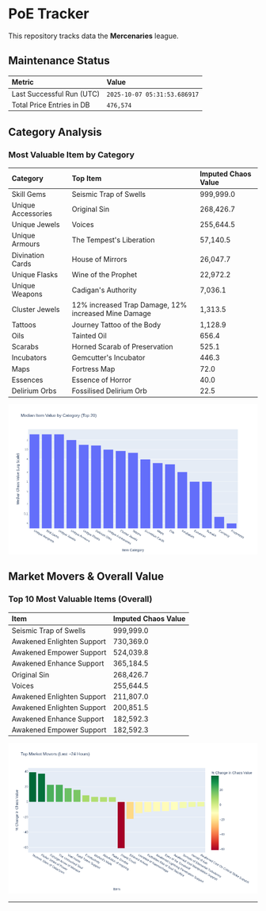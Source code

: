 # PoE Tracker

This repository tracks data the **Mercenaries** league.

## Maintenance Status

<!-- START_MAINTENANCE -->
| Metric | Value |
|:---|:---|
| Last Successful Run (UTC) | `2025-10-07 05:31:53.686917` |
| Total Price Entries in DB | `476,574` |

<!-- END_MAINTENANCE -->

## Category Analysis

<!-- START_CATEGORY_ANALYSIS -->
### Most Valuable Item by Category
| Category | Top Item | Imputed Chaos Value |
| :--- | :--- | :--- |
| Skill Gems | Seismic Trap of Swells | 999,999.0 |
| Unique Accessories | Original Sin | 268,426.7 |
| Unique Jewels | Voices | 255,644.5 |
| Unique Armours | The Tempest's Liberation | 57,140.5 |
| Divination Cards | House of Mirrors | 26,047.7 |
| Unique Flasks | Wine of the Prophet | 22,972.2 |
| Unique Weapons | Cadigan's Authority | 7,036.1 |
| Cluster Jewels | 12% increased Trap Damage, 12% increased Mine Damage | 1,313.5 |
| Tattoos | Journey Tattoo of the Body | 1,128.9 |
| Oils | Tainted Oil | 656.4 |
| Scarabs | Horned Scarab of Preservation | 525.1 |
| Incubators | Gemcutter's Incubator | 446.3 |
| Maps | Fortress Map | 72.0 |
| Essences | Essence of Horror | 40.0 |
| Delirium Orbs | Fossilised Delirium Orb | 22.5 |


![Category Analysis Chart](charts/category_analysis.png)
<!-- END_CATEGORY_ANALYSIS -->

## Market Movers & Overall Value

<!-- START_ANALYSIS -->
### Top 10 Most Valuable Items (Overall)
| Item | Imputed Chaos Value |
| :--- | :--- |
| Seismic Trap of Swells | 999,999.0 |
| Awakened Enlighten Support | 730,369.0 |
| Awakened Empower Support | 524,039.8 |
| Awakened Enhance Support | 365,184.5 |
| Original Sin | 268,426.7 |
| Voices | 255,644.5 |
| Awakened Enlighten Support | 211,807.0 |
| Awakened Enlighten Support | 200,851.5 |
| Awakened Enhance Support | 182,592.3 |
| Awakened Empower Support | 182,592.3 |


![Market Movers Chart](charts/market_movers.png)
<!-- END_ANALYSIS -->

---
